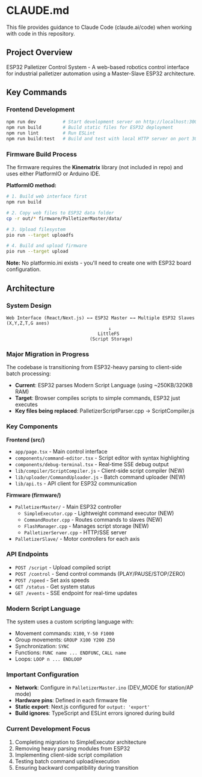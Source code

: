 # CLAUDE.md

This file provides guidance to Claude Code (claude.ai/code) when working with code in this repository.

## Project Overview

ESP32 Palletizer Control System - A web-based robotics control interface for industrial palletizer automation using a Master-Slave ESP32 architecture.

## Key Commands

### Frontend Development
```bash
npm run dev          # Start development server on http://localhost:3000
npm run build        # Build static files for ESP32 deployment
npm run lint         # Run ESLint
npm run build:test   # Build and test with local HTTP server on port 3002
```

### Firmware Build Process
The firmware requires the **Kinematrix** library (not included in repo) and uses either PlatformIO or Arduino IDE.

**PlatformIO method:**
```bash
# 1. Build web interface first
npm run build

# 2. Copy web files to ESP32 data folder
cp -r out/* firmware/PalletizerMaster/data/

# 3. Upload filesystem
pio run --target uploadfs

# 4. Build and upload firmware
pio run --target upload
```

**Note:** No platformio.ini exists - you'll need to create one with ESP32 board configuration.

## Architecture

### System Design
```
Web Interface (React/Next.js) ←→ ESP32 Master ←→ Multiple ESP32 Slaves (X,Y,Z,T,G axes)
                                      ↓
                                  LittleFS
                               (Script Storage)
```

### Major Migration in Progress
The codebase is transitioning from ESP32-heavy parsing to client-side batch processing:
- **Current**: ESP32 parses Modern Script Language (using ~250KB/320KB RAM)
- **Target**: Browser compiles scripts to simple commands, ESP32 just executes
- **Key files being replaced**: PalletizerScriptParser.cpp → ScriptCompiler.js

### Key Components

**Frontend (src/)**
- `app/page.tsx` - Main control interface
- `components/command-editor.tsx` - Script editor with syntax highlighting
- `components/debug-terminal.tsx` - Real-time SSE debug output
- `lib/compiler/ScriptCompiler.js` - Client-side script compiler (NEW)
- `lib/uploader/CommandUploader.js` - Batch command uploader (NEW)
- `lib/api.ts` - API client for ESP32 communication

**Firmware (firmware/)**
- `PalletizerMaster/` - Main ESP32 controller
  - `SimpleExecutor.cpp` - Lightweight command executor (NEW)
  - `CommandRouter.cpp` - Routes commands to slaves (NEW)
  - `FlashManager.cpp` - Manages script storage (NEW)
  - `PalletizerServer.cpp` - HTTP/SSE server
- `PalletizerSlave/` - Motor controllers for each axis

### API Endpoints
- `POST /script` - Upload compiled script
- `POST /control` - Send control commands (PLAY/PAUSE/STOP/ZERO)
- `POST /speed` - Set axis speeds
- `GET /status` - Get system status
- `GET /events` - SSE endpoint for real-time updates

### Modern Script Language
The system uses a custom scripting language with:
- Movement commands: `X100`, `Y-50 F1000`
- Group movements: `GROUP X100 Y200 Z50`
- Synchronization: `SYNC`
- Functions: `FUNC name ... ENDFUNC`, `CALL name`
- Loops: `LOOP n ... ENDLOOP`

### Important Configuration
- **Network**: Configure in `PalletizerMaster.ino` (DEV_MODE for station/AP mode)
- **Hardware pins**: Defined in each firmware file
- **Static export**: Next.js configured for `output: 'export'`
- **Build ignores**: TypeScript and ESLint errors ignored during build

### Current Development Focus
1. Completing migration to SimpleExecutor architecture
2. Removing heavy parsing modules from ESP32
3. Implementing client-side script compilation
4. Testing batch command upload/execution
5. Ensuring backward compatibility during transition